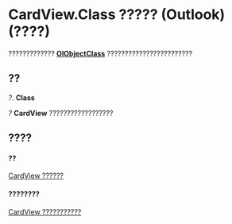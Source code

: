 
# CardView.Class ????? (Outlook)(????)

?????????????  **[OlObjectClass](33d724b3-df3c-2a7f-a80f-93b66d96f588.md)** ????????????????????????


## ??

 _?_. **Class**

 _?_ **CardView** ??????????????????


## ????


#### ??


[CardView ??????](cdac229b-f2b6-9ecb-e1a7-b53509426570.md)
#### ????????


[CardView ???????????](http://msdn.microsoft.com/library/8b9eda10-1ece-c961-e432-3fca6dfb4f07%28Office.15%29.aspx)